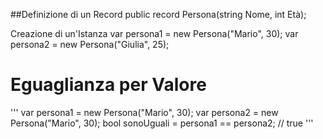 ##Definizione di un Record
public record Persona(string Nome, int Età);

Creazione di un'Istanza
 var persona1 = new Persona("Mario", 30);
var persona2 = new Persona("Giulia", 25);

# Eguaglianza per Valore
'''
var persona1 = new Persona("Mario", 30);
var persona2 = new Persona("Mario", 30);
bool sonoUguali = persona1 == persona2; // true
'''
